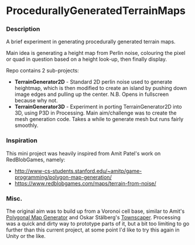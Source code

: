 # ProcedurallyGeneratedTerrainMaps

### Description

A brief experiment in generating procedurally generated terrain maps.

Main idea is generating a height map from Perlin noise, colouring  the pixel or quad in question based on a height look-up, then finally display.

Repo contains 2 sub-projects:
- **TerrainGenerator2D** - Standard 2D perlin noise used to generate heightmap, which is then modified to create an island by pushing down image edges and pulling up the center. N.B. Opens in fullscreen because why not.
- **TerrainGenerator3D** - Experiment in porting TerrainGenerator2D into 3D, using P3D in Processing. Main aim/challenge was to create the mesh generation code. Takes a while to generate mesh but runs fairly smoothly.

### Inspiration

This mini project was heavily inspired from Amit Patel's work on RedBlobGames, namely:
- http://www-cs-students.stanford.edu/~amitp/game-programming/polygon-map-generation/
- https://www.redblobgames.com/maps/terrain-from-noise/

### Misc.

The original aim was to build up from a Voronoi cell base, similar to Amit's [Polygonal Map Generator](https://www.redblobgames.com/maps/mapgen2/) and Oskar Stälberg's [Townscaper](https://oskarstalberg.com/Townscaper/). Processing was a quick and dirty way to prototype parts of it, but a bit too limiting to go further than this current project, at some point I'd like to try this again in Unity or the like.
